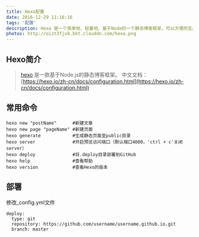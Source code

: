 ```yaml
---
title: Hexo配置
date: 2016-12-29 11:16:16
tags: '配置'
description: Hexo 是一个简单地、轻量地、基于Node的一个静态博客框架，可以方便的生成静态网页托管在github和Heroku上，引用Hexo作者 @tommy351 的话：快速、简单且功能强大的 Node.js 博客框架。A fast, simple & powerful blog framework, powered by Node.js.
photos: http://oizt3fjv8.bkt.clouddn.com/hexo.png
---
```

## Hexo简介
> [hexo](https://github.com/hexojs/hexo) 是一款基于Node.js的静态博客框架。
> 中文文档：    [https://hexo.io/zh-cn/docs/configuration.html](https://hexo.io/zh-cn/docs/configuration.html)



## 常用命令
```
hexo new "postName"      #新建文章
hexo new page "pageName" #新建页面
hexo generate            #生成静态页面至public目录
hexo server              #开启预览访问端口（默认端口4000，'ctrl + c'关闭server）
hexo deploy              #将.deploy目录部署到GitHub
hexo help                #查看帮助
hexo version             #查看Hexo的版本
```

## 部署
修改_config.yml文件
```
deploy:
  type: git
  repository: https://github.com/username/username.github.io.git
  branch: master
```
